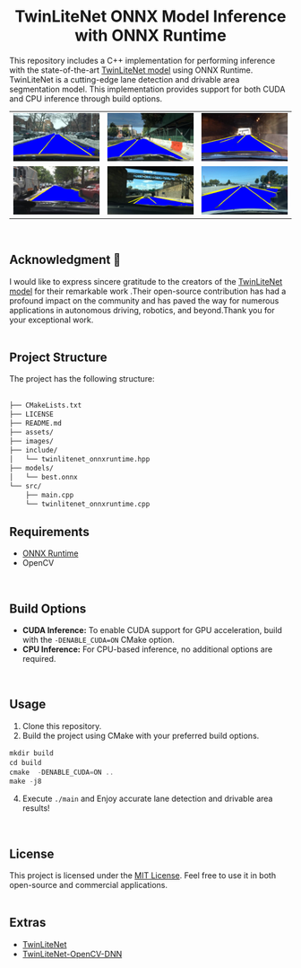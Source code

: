 
<div align="center">

# TwinLiteNet ONNX Model Inference with ONNX Runtime

</div>

This repository includes a C++ implementation for performing inference with the state-of-the-art [TwinLiteNet model](https://github.com/chequanghuy/TwinLiteNet) using ONNX Runtime. TwinLiteNet is a cutting-edge lane detection and drivable area segmentation model. This implementation provides support for both CUDA and CPU inference through build options.



<div align="center">
    <table>
        <tr>
            <td><img src="assets/results0.jpg" alt="Image 1" width="300"/></td>
            <td><img src="assets/results2.jpg" alt="Image 2" width="300"/></td>
            <td><img src="assets/results3.jpg" alt="Image 3" width="300"/></td>
        </tr>
        <tr>
            <td><img src="assets/results4.jpg" alt="Image 4" width="300"/></td>
            <td><img src="assets/results5.jpg" alt="Image 5" width="300"/></td>
            <td><img src="assets/results6.jpg" alt="Image 6" width="300"/></td>
        </tr>
    </table>
</div>
<br>

## Acknowledgment 🌟

I would like to express sincere gratitude to the creators of the [TwinLiteNet model](https://github.com/chequanghuy/TwinLiteNet) for their remarkable work .Their open-source contribution has had a profound impact on the community and has paved the way for numerous applications in autonomous driving, robotics, and beyond.Thank you for your exceptional work.
<br>
<br>

## Project Structure

The project has the following structure:

```

├── CMakeLists.txt
├── LICENSE
├── README.md
├── assets/
├── images/
├── include/
│   └── twinlitenet_onnxruntime.hpp
├── models/
│   └── best.onnx
└── src/
    ├── main.cpp
    └── twinlitenet_onnxruntime.cpp
```
## Requirements

- [ONNX Runtime](https://onnxruntime.ai/)
- OpenCV
<br>

## Build Options

- **CUDA Inference:** To enable CUDA support for GPU acceleration, build with the `-DENABLE_CUDA=ON` CMake option.
- **CPU Inference:** For CPU-based inference, no additional options are required.
<br>

## Usage

1. Clone this repository.
2. Build the project using CMake with your preferred build options.
```cpp
mkdir build
cd build
cmake  -DENABLE_CUDA=ON ..
make -j8
```
4. Execute `./main` and Enjoy accurate lane detection and drivable area results!
<br>

## License

This project is licensed under the [MIT License](LICENSE). Feel free to use it in both open-source and commercial applications.
<br><br>

## Extras

- [TwinLiteNet](https://github.com/chequanghuy/TwinLiteNet) 
- [TwinLiteNet-OpenCV-DNN](https://github.com/harrylal/TwinLiteNet-onnx-opencv-dnn)
